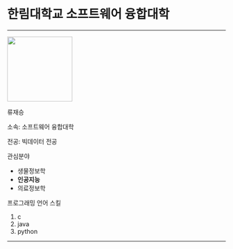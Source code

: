 # 한림대학교 소프트웨어 융합대학
---

<img src = 내사진.png height = 150 weight = 150>   

류재승

소속: 소프트웨어 융합대학

전공: 빅데이터 전공

관심분야
* 생물정보학
* **인공지능**
* 의료정보학

프로그래밍 언어 스킬
1. c
2. java
3. python

-----------



